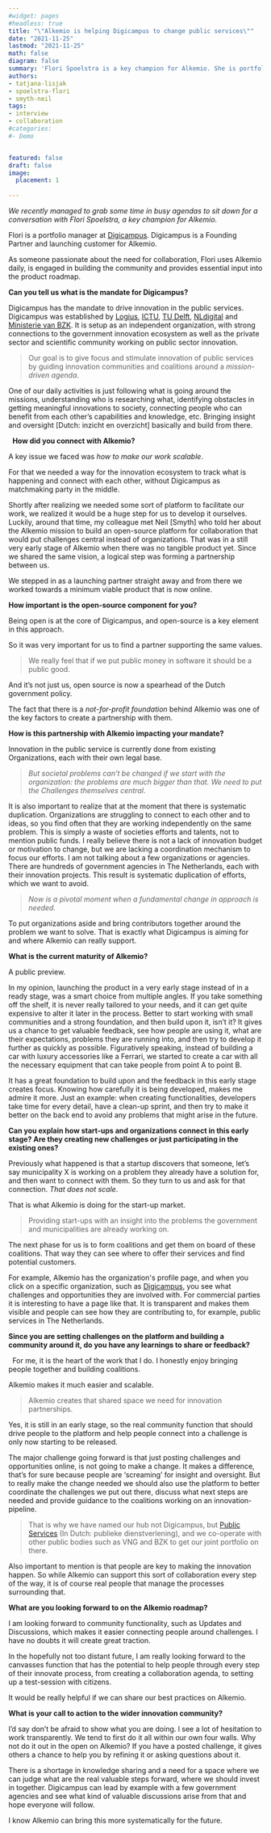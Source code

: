 ```yaml
---
#widget: pages
#headless: true
title: "\"Alkemio is helping Digicampus to change public services\""
date: "2021-11-25"
lastmod: "2021-11-25"
math: false
diagram: false
summary: 'Flori Spoelstra is a key champion for Alkemio. She is portfolio manager at Digicampus, where she works to drive innovation in public services.'
authors:
- tatjana-lisjak
- spoelstra-flori
- smyth-neil
tags:
- interview
- collaboration
#categories:
#- Demo


featured: false
draft: false
image:
  placement: 1
  
---
```

*We recently managed to grab some time in busy agendas to sit down for a conversation with Flori Spoelstra, a key champion for Alkemio.* 

Flori is a portfolio manager at [Digicampus](https://digicampus.tech). Digicampus is a Founding Partner and launching customer for Alkemio. 

As someone passionate about the need for collaboration, Flori uses Alkemio daily, is engaged in building the community and provides essential input into the product roadmap.
 

**Can you tell us what is the mandate for Digicampus?**

Digicampus has the mandate to drive innovation in the public services. Digicampus was established by [Logius](https://logius.nl/), [ICTU](https://www.ictu.nl/), [TU Delft](https://www.tudelft.nl/en/), [NLdigital](https://www.nldigital.nl/) and [Ministerie van BZK](https://www.rijksoverheid.nl/ministeries/ministerie-van-binnenlandse-zaken-en-koninkrijksrelaties). It is setup as an independent organization, with strong connections to the government innovation ecosystem as well as the private sector and scientific community working on public sector innovation. 

> Our goal is to give focus and stimulate innovation of public services by guiding innovation communities and coalitions around a *mission-driven agenda*. 

One of our daily activities is just following what is going around the missions, understanding who is researching what, identifying obstacles in getting meaningful innovations to society, connecting people who can benefit from each other’s capabilities and knowledge, etc. Bringing insight and oversight [Dutch: inzicht en overzicht] basically and build from there. 

 
**How did you connect with Alkemio?** 

A key issue we faced was *how to make our work scalable*. 

For that we needed a way for the innovation ecosystem to track what is happening and connect with each other, without Digicampus as matchmaking party in the middle. 

Shortly after realizing we needed some sort of platform to facilitate our work, we realized it would be a huge step for us to develop it ourselves. Luckily, around that time, my colleague met Neil [Smyth] who told her about the Alkemio mission to build an open-source platform for collaboration that would put challenges central instead of organizations. That was in a still very early stage of Alkemio when there was no tangible product yet. Since we shared the same vision, a logical step was forming a partnership between us. 

We stepped in as a launching partner straight away and from there we worked towards a minimum viable product that is now online. 

**How important is the open-source component for you?**

Being open is at the core of Digicampus, and open-source is a key element in this approach. 

So it was very important for us to find a partner supporting the same values. 
> We really feel that if we put public money in software it should be a public good. 

And it’s not just us, open source is now a spearhead of the Dutch government policy. 

The fact that there is a *not-for-profit foundation* behind Alkemio was one of the key factors to create a partnership with them.

**How is this partnership with Alkemio impacting your mandate?**

Innovation in the public service is currently done from existing Organizations, each with their own legal base. 

> *But societal problems can’t be changed if we start with the organization: the problems are much bigger than that. We need to put the Challenges themselves central*.

It is also important to realize that at the moment that there is systematic duplication. Organizations are struggling to connect to each other and to ideas, so you find often that they are working independently on the same problem. This is simply a waste of societies efforts and talents, not to mention public funds. I really believe there is not a lack of innovation budget or motivation to change, but we are lacking a coordination mechanism to focus our efforts. I am not talking about a few organizations or agencies. There are hundreds of government agencies in The Netherlands, each with their innovation projects. This result is systematic duplication of efforts, which we want to avoid. 

>*Now is a pivotal moment when a fundamental change in approach is needed.* 

To put organizations aside and bring contributors together around the problem we want to solve. That is exactly what Digicampus is aiming for and where Alkemio can really support. 

**What is the current maturity of Alkemio?**

A public preview. 

In my opinion, launching the product in a very early stage instead of in a ready stage, was a smart choice from multiple angles. If you take something off the shelf, it is never really tailored to your needs, and it can get quite expensive to alter it later in the process. Better to start working with small communities and a strong foundation, and then build upon it, isn’t it? It gives us a chance to get valuable feedback, see how people are using it, what are their expectations, problems they are running into, and then try to develop it further as quickly as possible. Figuratively speaking, instead of building a car with luxury accessories like a Ferrari, we started to create a car with all the necessary equipment that can take people from point A to point B. 

It has a great foundation to build upon and the feedback in this early stage creates focus. Knowing how carefully it is being developed, makes me admire it more. Just an example: when creating functionalities, developers take time for every detail, have a clean-up sprint, and then try to make it better on the back end to avoid any problems that might arise in the future.

**Can you explain how start-ups and organizations connect in this early stage? Are they creating new challenges or just participating in the existing ones?**

Previously what happened is that a startup discovers that someone, let’s say municipality X is working on a problem they already have a solution for, and then want to connect with them. So they turn to us and ask for that connection. *That does not scale*.

That is what Alkemio is doing for the start-up market. 
>Providing start-ups with an insight into the problems the government and municipalities are already working on. 

The next phase for us is to form coalitions and get them on board of these coalitions. That way they can see where to offer their services and find potential customers. 

For example, Alkemio has the organization's profile page, and when you click on a specific organization, such as [Digicampus](https://alkem.io/organization/digicampus), you see what challenges and opportunities they are involved with. For commercial parties it is interesting to have a page like that. It is transparent and makes them visible and people can see how they are contributing to, for example, public services in The Netherlands. 

**Since you are setting challenges on the platform and building a community around it, do you have any learnings to share or feedback?**

 
For me, it is the heart of the work that I do. I honestly enjoy bringing people together and building coalitions. 

Alkemio makes it much easier and scalable. 
>Alkemio creates that shared space we need for innovation partnerships. 

Yes, it is still in an early stage, so the real community function that should drive people to the platform and help people connect into a challenge is only now starting to be released. 

The major challenge going forward is that just posting challenges and opportunities online, is not going to make a change. It makes a difference, that’s for sure because people are ‘screaming’ for insight and oversight. But to really make the change needed we should also use the platform to better coordinate the challenges we put out there, discuss what next steps are needed and provide guidance to the coalitions working on an innovation-pipeline. 

>That is why we have named our hub not Digicampus, but [Public Services](https://alkem.io/digicampus) (In Dutch: publieke dienstverlening), and we co-operate with other public bodies such as VNG and BZK to get our joint portfolio on there. 

Also important to mention is that people are key to making the innovation happen. So while Alkemio can support this sort of collaboration every step of the way, it is of course real people that manage the processes surrounding that.


**What are you looking forward to on the Alkemio roadmap?**

I am looking forward to community functionality, such as Updates and Discussions, which makes it easier connecting people around challenges. I have no doubts it will create great traction. 

In the hopefully not too distant future, I am really looking forward to the canvasses function that has the potential to help people through every step of their innovate process, from creating a collaboration agenda, to setting up a test-session with citizens. 

It would be really helpful if we can share our best practices on Alkemio. 

**What is your call to action to the wider innovation community?**

I’d say don’t be afraid to show what you are doing. l see a lot of hesitation to work transparently. We tend to first do it all within our own four walls. Why not do it out in the open on Alkemio? If you have a posted challenge, it gives others a chance to help you by refining it or asking questions about it. 

There is a shortage in knowledge sharing and a need for a space where we can judge what are the real valuable steps forward, where we should invest in together. Digicampus can lead by example with a few government agencies and see what kind of valuable discussions arise from that and hope everyone will follow. 

I know Alkemio can bring this more systematically for the future. 




